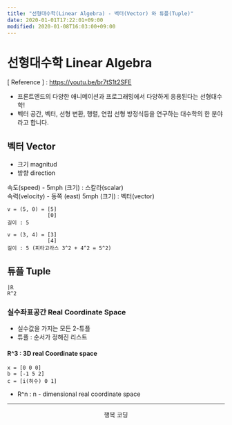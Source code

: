 ```yaml
---
title: "선형대수학(Linear Algebra) - 벡터(Vector) 와 튜플(Tuple)"
date: 2020-01-01T17:22:01+09:00
modified: 2020-01-08T16:03:00+09:00
---
```


# 선형대수학 Linear Algebra

[ Reference ] : https://youtu.be/br7tS1t2SFE

- 프론트엔드의 다양한 애니메이션과 프로그래밍에서 다양하게 응용된다는 선형대수학!
- 벡터 공간, 벡터, 선형 변환, 행렬, 연립 선형 방정식등을 연구하는 대수학의 한 분야라고 합니다.

## 벡터 Vector

- 크기 magnitud
- 방향 direction

속도(speed) - 5mph (크기) : 스칼라(scalar)  
속력(velocity) - 동쪽 (east) 5mph (크기) : 벡터(vector)

```t
v = (5, 0) = [5]
             [0]
길이 : 5
```

```t
v = (3, 4) = [3]
             [4]
길이 : 5 (피타고라스 3^2 + 4^2 = 5^2)
```

## 튜플 Tuple

```t
|R  
R^2
```

### 실수좌표공간 Real Coordinate Space

- 실수값을 가지는 모든 2-튜플
- 튜플 : 순서가 정해진 리스트

#### R^3 : 3D real Coordinate space

```t
x = [0 0 0]  
b = [-1 5 2]  
c = [i(허수) 0 1]
```

- R^n : n - dimensional real coordinate space

---

<p style="text-align: center">행복 코딩</p>
